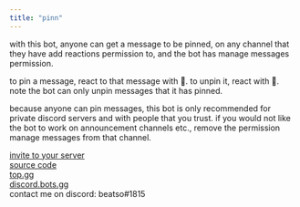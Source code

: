 ```yaml
---
title: "pinn"
---
```


with this bot, anyone can get a message to be pinned, on any channel that they have add reactions permission to, and the bot has manage messages permission.

to pin a message, react to that message with 📌. to unpin it, react with 🚫. note the bot can only unpin messages that it has pinned.

because anyone can pin messages, this bot is only recommended for private discord servers and with people that you trust.
if you would not like the bot to work on announcement channels etc., remove the permission manage messages from that channel.

[invite to your server](https://discord.com/oauth2/authorize?client_id=763842999573544981&scope=bot&permissions=8192)     
[source code](https://github.com/Beatso/Pinn)  
[top.gg](https://top.gg/bot/763842999573544981)  
[discord.bots.gg](https://top.gg/bot/763842999573544981)  
contact me on discord: beatso#1815  
